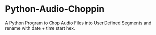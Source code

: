 # Python-Audio-Choppin
A Python Program to Chop Audio Files into User Defined Segments and rename with date + time start hex. 
